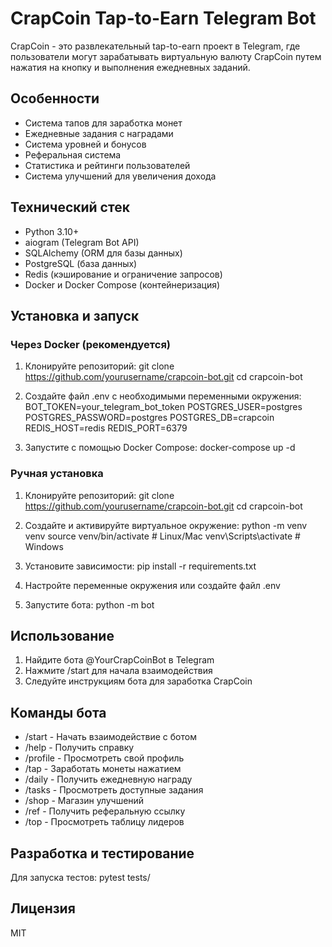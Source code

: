 # CrapCoin Tap-to-Earn Telegram Bot

CrapCoin - это развлекательный tap-to-earn проект в Telegram, где пользователи могут зарабатывать виртуальную валюту CrapCoin путем нажатия на кнопку и выполнения ежедневных заданий.

## Особенности

- Система тапов для заработка монет
- Ежедневные задания с наградами
- Система уровней и бонусов
- Реферальная система
- Статистика и рейтинги пользователей
- Система улучшений для увеличения дохода

## Технический стек

- Python 3.10+
- aiogram (Telegram Bot API)
- SQLAlchemy (ORM для базы данных)
- PostgreSQL (база данных)
- Redis (кэширование и ограничение запросов)
- Docker и Docker Compose (контейнеризация)

## Установка и запуск

### Через Docker (рекомендуется)

1. Клонируйте репозиторий:
git clone https://github.com/yourusername/crapcoin-bot.git
cd crapcoin-bot

2. Создайте файл .env с необходимыми переменными окружения:
BOT_TOKEN=your_telegram_bot_token
POSTGRES_USER=postgres
POSTGRES_PASSWORD=postgres
POSTGRES_DB=crapcoin
REDIS_HOST=redis
REDIS_PORT=6379

3. Запустите с помощью Docker Compose:
docker-compose up -d

### Ручная установка

1. Клонируйте репозиторий:
git clone https://github.com/yourusername/crapcoin-bot.git
cd crapcoin-bot

2. Создайте и активируйте виртуальное окружение:
python -m venv venv
source venv/bin/activate  # Linux/Mac
venv\Scripts\activate  # Windows

3. Установите зависимости:
pip install -r requirements.txt

4. Настройте переменные окружения или создайте файл .env

5. Запустите бота:
python -m bot

## Использование

1. Найдите бота @YourCrapCoinBot в Telegram
2. Нажмите /start для начала взаимодействия
3. Следуйте инструкциям бота для заработка CrapCoin

## Команды бота

- /start - Начать взаимодействие с ботом
- /help - Получить справку
- /profile - Просмотреть свой профиль
- /tap - Заработать монеты нажатием
- /daily - Получить ежедневную награду
- /tasks - Просмотреть доступные задания
- /shop - Магазин улучшений
- /ref - Получить реферальную ссылку
- /top - Просмотреть таблицу лидеров

## Разработка и тестирование

Для запуска тестов:
pytest tests/

## Лицензия

MIT
